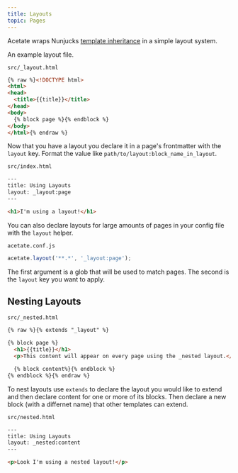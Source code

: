 ```yaml
---
title: Layouts
topic: Pages
---
```


Acetate wraps Nunjucks [template inheritance](https://mozilla.github.io/nunjucks/templating.html#template-inheritance) in a simple layout system.

An example layout file.

<code class="filename">src/_layout.html</code>

```html
{% raw %}<!DOCTYPE html>
<html>
<head>
  <title>{{title}}</title>
</head>
<body>
  {% block page %}{% endblock %}
</body>
</html>{% endraw %}
```

Now that you have a layout you declare it in a page's frontmatter with the `layout` key. Format the value like `path/to/layout:block_name_in_layout`.

<code class="filename">src/index.html</code>

```html
---
title: Using Layouts
layout: _layout:page
---

<h1>I'm using a layout!</h1>
```

You can also declare layouts for large amounts of pages in your config file with the `layout` helper.

<code class="filename">acetate.conf.js</code>

```js
acetate.layout('**.*', '_layout:page');
```

The first argument is a glob that will be used to match pages. The second is the `layout` key you want to apply.

## Nesting Layouts

<code class="filename">src/_nested.html</code>

```html
{% raw %}{% extends "_layout" %}

{% block page %}
  <h1>{{title}}</h1>
  <p>This content will appear on every page using the _nested layout.</p>

  {% block content%}{% endblock %}
{% endblock %}{% endraw %}
```

To nest layouts use `extends` to declare the layout you would like to extend and then declare content for one or more of its blocks. Then declare a new block (with a differnet name) that other templates can extend.

<code class="filename">src/nested.html</code>

```html
---
title: Using Layouts
layout: _nested:content
---

<p>Look I'm using a nested layout!</p>
```
